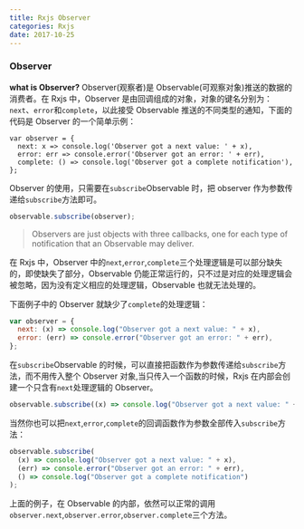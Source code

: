 ```yaml
---
title: Rxjs Observer
categories: Rxjs
date: 2017-10-25
---
```


### Observer

**what is Observer?** Observer(观察者)是 Observable(可观察对象)推送的数据的消费者。在 Rxjs 中，Observer 是由回调组成的对象，对象的键名分别为：`next`、`error`和`complete`，以此接受 Observable 推送的不同类型的通知，下面的代码是 Observer 的一个简单示例：

```js{2-4}
var observer = {
  next: x => console.log('Observer got a next value: ' + x),
  error: err => console.error('Observer got an error: ' + err),
  complete: () => console.log('Observer got a complete notification'),
};
```

Observer 的使用，只需要在`subscribe`Observable 时，把 observer 作为参数传递给`subscribe`方法即可。

```js
observable.subscribe(observer);
```

> Observers are just objects with three callbacks, one for each type of notification that an Observable may deliver.

在 Rxjs 中，Observer 中的`next`,`error`,`complete`三个处理逻辑是可以部分缺失的，即使缺失了部分，Observable 仍能正常运行的，只不过是对应的处理逻辑会被忽略，因为没有定义相应的处理逻辑，Observable 也就无法处理的。

下面例子中的 Observer 就缺少了`complete`的处理逻辑：

```js
var observer = {
  next: (x) => console.log("Observer got a next value: " + x),
  error: (err) => console.error("Observer got an error: " + err),
};
```

在`subscribe`Observable 的时候，可以直接把函数作为参数传递给`subscribe`方法，而不用传入整个 Observer 对象,当只传入一个函数的时候，Rxjs 在内部会创建一个只含有`next`处理逻辑的 Observer。

```js
observable.subscribe((x) => console.log("Observer got a next value: " + x));
```

当然你也可以把`next`,`error`,`complete`的回调函数作为参数全部传入`subscribe`方法：

```js
observable.subscribe(
  (x) => console.log("Observer got a next value: " + x),
  (err) => console.error("Observer got an error: " + err),
  () => console.log("Observer got a complete notification")
);
```

上面的例子，在 Observable 的内部，依然可以正常的调用`observer.next`,`observer.error`,`observer.complete`三个方法。
